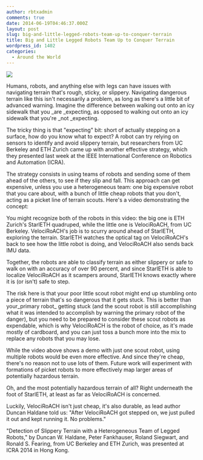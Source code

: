 ```yaml
---
author: rbtxadmin
comments: true
date: 2014-06-19T04:46:37.000Z
layout: post
slug: big-and-little-legged-robots-team-up-to-conquer-terrain
title: Big and Little Legged Robots Team Up to Conquer Terrain
wordpress_id: 1402
categories:
  - Around the World
---
```


![](http://spectrum.ieee.org/img/starleth-1402484090211.jpg)

Humans, robots, and anything else with legs can have issues with navigating terrain that's rough, sticky, or slippery. Navigating dangerous terrain like this isn't necessarily a problem, as long as there's a little bit of advanced warning. Imagine the difference between walking out onto an icy sidewalk that you _are _expecting, as opposed to walking out onto an icy sidewalk that you're _not _expecting.

The tricky thing is that "expecting" bit: short of actually stepping on a surface, how do you know what to expect? A robot can try relying on sensors to identify and avoid slippery terrain, but researchers from UC Berkeley and ETH Zurich came up with another effective strategy, which they presented last week at the IEEE International Conference on Robotics and Automation (ICRA).

The strategy consists in using teams of robots and sending some of them ahead of the others, to see if they slip and fall. This approach can get expensive, unless you use a heterogeneous team: one big expensive robot that you care about, with a bunch of little cheap robots that you don't, acting as a picket line of terrain scouts. Here's a video demonstrating the concept:

You might recognize both of the robots in this video: the big one is ETH Zurich's StarlETH quadruped, while the little one is VelociRoACH, from UC Berkeley. VelociRoACH's job is to scurry around ahead of StarlETH, exploring the terrain. StarlETH watches the optical tag on VelociRoACH's back to see how the little robot is doing, and VelociRoACH also sends back IMU data.

Together, the robots are able to classify terrain as either slippery or safe to walk on with an accuracy of over 90 percent, and since StarlETH is able to localize VelociRoACH as it scampers around, StarlETH knows exactly where it is (or isn't) safe to step.

The risk here is that your poor little scout robot might end up stumbling onto a piece of terrain that's so dangerous that it gets stuck. This is better than your_primary robot_ getting stuck (and the scout robot is still accomplishing what it was intended to accomplish by warning the primary robot of the danger), but you need to be prepared to consider these scout robots as expendable, which is why VelociRoACH is the robot of choice, as it's made mostly of cardboard, and you can just toss a bunch more into the mix to replace any robots that you may lose.

While the video above shows a demo with just one scout robot, using multiple robots would be even more effective. And since they're cheap, there's no reason not to use lots of them. Future work will experiment with formations of picket robots to more effectively map larger areas of potentially hazardous terrain.

Oh, and the most potentially hazardous terrain of all? Right underneath the foot of StarlETH, at least as far as VelociRoACH is concerned.

Luckily, VelociRoACH isn't just cheap, it's also durable, as lead author Duncan Haldane told us: "After VelociRoACH got stepped on, we just pulled it out and kept running it. No problems."

"Detection of Slippery Terrain with a Heterogeneous Team of Legged Robots," by Duncan W. Haldane, Peter Fankhauser, Roland Siegwart, and Ronald S. Fearing, from UC Berkeley and ETH Zurich, was presented at ICRA 2014 in Hong Kong.
